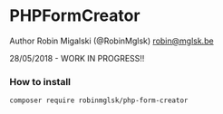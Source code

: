 # PHPFormCreator

Author Robin Migalski (@RobinMglsk) robin@mglsk.be

28/05/2018 - WORK IN PROGRESS!!

### How to install

```
composer require robinmglsk/php-form-creator
```
